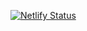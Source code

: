[![Netlify Status](https://api.netlify.com/api/v1/badges/1c0f82fb-36e3-4a82-bb1e-bf99167c5420/deploy-status)](https://app.netlify.com/sites/myplants-ecommerce/deploys)
